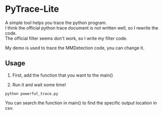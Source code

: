 # PyTrace-Lite
A simple tool helps you trace the python program.	
I think the official python trace document is not written well, so I rewrite the code.	
The official filter seems don't work, so I write my filter code.	

My demo is used to trace the MMDetection code, you can change it.

## Usage
1. First, add the function that you want to the main()

2. Run it and wait some time!
```shell
python powerful_trace.py
```

You can search the function in main() to find the specific output location in csv.
